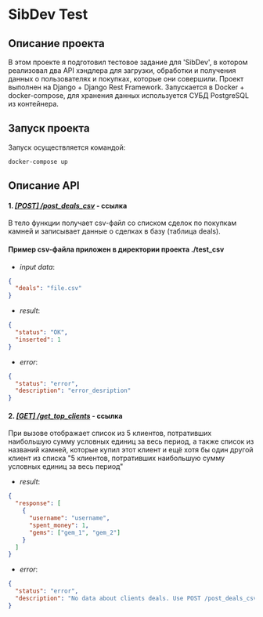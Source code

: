 # SibDev Test


## Описание проекта
В этом проекте я подготовил тестовое задание для 'SibDev', в котором реализовал два API хэндлера для загрузки, 
обработки и получения данных о пользователях и покупках, которые они совершили. Проект выполнен на Django + Django Rest
Framework. Запускается в Docker + docker-compose, для хранения данных используется СУБД PostgreSQL из контейнера.


## Запуск проекта
Запуск осуществляется командой:
```shell script
docker-compose up
```

## Описание API
#### 1. [*[POST] /post_deals_csv*](http://0.0.0.0:8000/deals/post_deals_csv) - ссылка

В тело функции получает csv-файл со списком сделок по покупкам камней и записывает данные о сделках в базу (таблица deals).</br>
#### Пример csv-файла приложен в директории проекта ./test_csv 
- *input data*: 
```json
{
  "deals": "file.csv"
}
```
- *result*:
```json
{
  "status": "OK",
  "inserted": 1
}
```
- *error*:
```json
{
  "status": "error",
  "description": "error_desription"
}
```


#### 2. [*[GET] /get_top_clients*](http://0.0.0.0:8000/deals/get_top_clients) - ссылка

При вызове отображает список из 5 клиентов, потративших наибольшую сумму условных единиц за весь период, а также список 
из названий камней, которые купил этот клиент и ещё хотя бы один другой клиент из списка "5 клиентов, потративших наибольшую сумму условных единиц за весь период"
- *result*:
```json
{
  "response": [
    {
      "username": "username",
      "spent_money": 1,
      "gems": ["gem_1", "gem_2"]
    }
  ]
}
```
- *error*:
```json
{
  "status": "error",
  "description": "No data about clients deals. Use POST /post_deals_csv to upload data"
}
```
